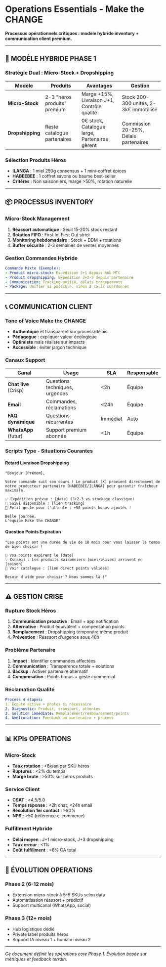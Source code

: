 # Operations Essentials - Make the CHANGE

**Processus opérationnels critiques : modèle hybride inventory + communication client premium.**

---

## 🏪 MODÈLE HYBRIDE PHASE 1

### **Stratégie Dual : Micro-Stock + Dropshipping**

| Modèle | Produits | Avantages | Gestion |
|--------|----------|-----------|---------|
| **Micro-Stock** | 2-3 "héros produits" premium | Marge +15%, Livraison J+1, Contrôle qualité | Stock 200-300 unités, 2-3k€ immobilisé |
| **Dropshipping** | Reste catalogue partenaires | 0€ stock, Catalogue large, Partenaires gèrent | Commission 20-25%, Délais partenaires |

### **Sélection Produits Héros**
- **ILANGA** : 1 miel 250g consensus + 1 mini-coffret épices
- **HABEEBEE** : 1 coffret savons ou baume best-seller
- **Critères** : Non saisonniers, marge >50%, rotation naturelle

---

## 📦 PROCESSUS INVENTORY

### **Micro-Stock Management**
1. **Réassort automatique** : Seuil 15-20% stock restant
2. **Rotation FIFO** : First In, First Out strict
3. **Monitoring hebdomadaire** : Stock + DDM + rotations
4. **Buffer sécurité** : 2-3 semaines de ventes moyennes

### **Gestion Commandes Hybride**
```yaml
Commande Mixte (Exemple):
- Produit micro-stock: Expédition J+1 depuis hub MTC
- Produit dropshipping: Expédition J+2-5 depuis partenaire
- Communication: Tracking unifié, délais transparents
- Package: Unifier si possible, sinon 2 colis coordonnés
```

---

## 📞 COMMUNICATION CLIENT

### **Tone of Voice Make the CHANGE**
- **Authentique** et transparent sur process/délais
- **Pédagogue** : expliquer valeur écologique
- **Optimiste** mais réaliste sur impacts
- **Accessible** : éviter jargon technique

### **Canaux Support**
| Canal | Usage | SLA | Responsable |
|-------|-------|-----|-------------|
| **Chat live** (Crisp) | Questions techniques, urgences | <2h | Équipe |
| **Email** | Commandes, réclamations | <24h | Équipe |
| **FAQ dynamique** | Questions récurrentes | Immédiat | Auto |
| **WhatsApp** (futur) | Support premium abonnés | <1h | Équipe |

### **Scripts Type - Situations Courantes**

#### **Retard Livraison Dropshipping**
```
"Bonjour [Prénom], 

Votre commande suit son cours ! Le produit [X] provient directement de notre producteur partenaire [HABEEBEE/ILANGA] pour garantir fraîcheur maximale. 

✅ Expédition prévue : [date] (J+2-3 vs stockage classique)
🚚 Suivi disponible : [lien tracking]
🎁 Petit geste pour l'attente : +50 points bonus ajoutés !

Belle journée,
L'équipe Make the CHANGE"
```

#### **Question Points Expiration**
```
"Les points ont une durée de vie de 18 mois pour vous laisser le temps de bien choisir ! 

📅 Vos points expirent le [date]
💡 Conseil : Les produits saisonniers [miel/olives] arrivent en [saison]
🛒 Voir catalogue : [lien direct points válides]

Besoin d'aide pour choisir ? Nous sommes là !"
```

---

## ⚠️ GESTION CRISE

### **Rupture Stock Héros**
1. **Communication proactive** : Email + app notification
2. **Alternative** : Produit équivalent + compensation points
3. **Remplacement** : Dropshipping temporaire même produit
4. **Prévention** : Réassort d'urgence sous 48h

### **Problème Partenaire**
1. **Impact** : Identifier commandes affectées
2. **Communication** : Transparence totale + solutions
3. **Backup** : Activer partenaire alternatif
4. **Compensation** : Points bonus + geste commercial

### **Réclamation Qualité**
```yaml
Process 4 étapes:
1. Écoute active + photos si nécessaire
2. Diagnostic: Produit, transport, attentes
3. Solution immédiate: Remplacement/remboursement/points
4. Amélioration: Feedback au partenaire + process
```

---

## 📊 KPIs OPERATIONS

### **Micro-Stock**
- **Taux rotation** : >8x/an par SKU héros
- **Ruptures** : <2% du temps
- **Marge brute** : >50% sur héros produits

### **Service Client**
- **CSAT** : >4.5/5.0
- **Temps réponse** : <2h chat, <24h email
- **Résolution 1er contact** : >80%
- **NPS** : >50 (référence e-commerce)

### **Fulfillment Hybride**
- **Délai moyen** : J+1 micro-stock, J+3 dropshipping
- **Taux erreur** : <1%
- **Coût fulfillment** : <8% CA total

---

## 🚀 ÉVOLUTION OPERATIONS

### **Phase 2 (6-12 mois)**
- Extension micro-stock à 5-8 SKUs selon data
- Automatisation réassort + prédictif
- Support multicanal (WhatsApp, social)

### **Phase 3 (12+ mois)**  
- Hub logistique dédié
- Private label produits héros
- Support IA niveau 1 + humain niveau 2

---

*Ce document définit les opérations core Phase 1. Évolution basée sur métriques et feedback terrain.*